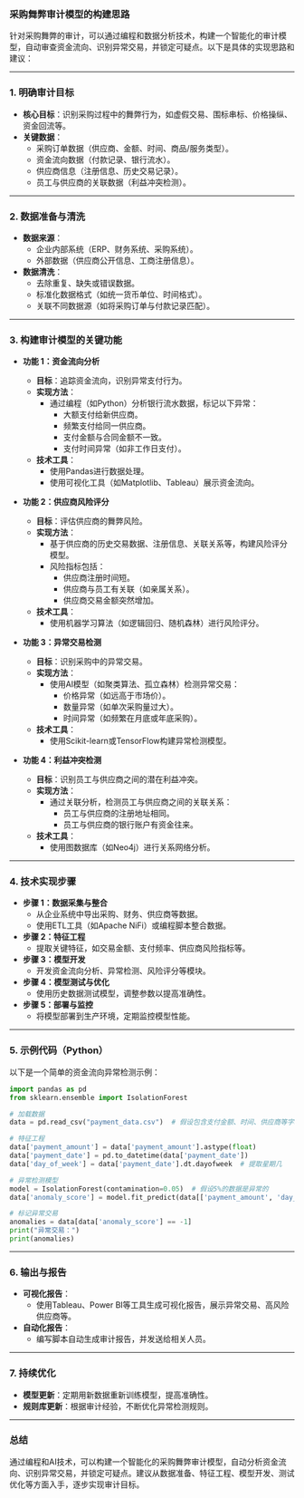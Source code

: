 ### 采购舞弊审计模型的构建思路

针对采购舞弊的审计，可以通过编程和数据分析技术，构建一个智能化的审计模型，自动审查资金流向、识别异常交易，并锁定可疑点。以下是具体的实现思路和建议：

---

### 1. **明确审计目标**
   - **核心目标**：识别采购过程中的舞弊行为，如虚假交易、围标串标、价格操纵、资金回流等。
   - **关键数据**：
     - 采购订单数据（供应商、金额、时间、商品/服务类型）。
     - 资金流向数据（付款记录、银行流水）。
     - 供应商信息（注册信息、历史交易记录）。
     - 员工与供应商的关联数据（利益冲突检测）。

---

### 2. **数据准备与清洗**
   - **数据来源**：
     - 企业内部系统（ERP、财务系统、采购系统）。
     - 外部数据（供应商公开信息、工商注册信息）。
   - **数据清洗**：
     - 去除重复、缺失或错误数据。
     - 标准化数据格式（如统一货币单位、时间格式）。
     - 关联不同数据源（如将采购订单与付款记录匹配）。

---

### 3. **构建审计模型的关键功能**
   - **功能 1：资金流向分析**
     - **目标**：追踪资金流向，识别异常支付行为。
     - **实现方法**：
       - 通过编程（如Python）分析银行流水数据，标记以下异常：
         - 大额支付给新供应商。
         - 频繁支付给同一供应商。
         - 支付金额与合同金额不一致。
         - 支付时间异常（如非工作日支付）。
     - **技术工具**：
       - 使用Pandas进行数据处理。
       - 使用可视化工具（如Matplotlib、Tableau）展示资金流向。

   - **功能 2：供应商风险评分**
     - **目标**：评估供应商的舞弊风险。
     - **实现方法**：
       - 基于供应商的历史交易数据、注册信息、关联关系等，构建风险评分模型。
       - 风险指标包括：
         - 供应商注册时间短。
         - 供应商与员工有关联（如亲属关系）。
         - 供应商交易金额突然增加。
     - **技术工具**：
       - 使用机器学习算法（如逻辑回归、随机森林）进行风险评分。

   - **功能 3：异常交易检测**
     - **目标**：识别采购中的异常交易。
     - **实现方法**：
       - 使用AI模型（如聚类算法、孤立森林）检测异常交易：
         - 价格异常（如远高于市场价）。
         - 数量异常（如单次采购量过大）。
         - 时间异常（如频繁在月底或年底采购）。
     - **技术工具**：
       - 使用Scikit-learn或TensorFlow构建异常检测模型。

   - **功能 4：利益冲突检测**
     - **目标**：识别员工与供应商之间的潜在利益冲突。
     - **实现方法**：
       - 通过关联分析，检测员工与供应商之间的关联关系：
         - 员工与供应商的注册地址相同。
         - 员工与供应商的银行账户有资金往来。
     - **技术工具**：
       - 使用图数据库（如Neo4j）进行关系网络分析。

---

### 4. **技术实现步骤**
   - **步骤 1：数据采集与整合**
     - 从企业系统中导出采购、财务、供应商等数据。
     - 使用ETL工具（如Apache NiFi）或编程脚本整合数据。
   - **步骤 2：特征工程**
     - 提取关键特征，如交易金额、支付频率、供应商风险指标等。
   - **步骤 3：模型开发**
     - 开发资金流向分析、异常检测、风险评分等模块。
   - **步骤 4：模型测试与优化**
     - 使用历史数据测试模型，调整参数以提高准确性。
   - **步骤 5：部署与监控**
     - 将模型部署到生产环境，定期监控模型性能。

---

### 5. **示例代码（Python）**
以下是一个简单的资金流向异常检测示例：

```python
import pandas as pd
from sklearn.ensemble import IsolationForest

# 加载数据
data = pd.read_csv("payment_data.csv")  # 假设包含支付金额、时间、供应商等字段

# 特征工程
data['payment_amount'] = data['payment_amount'].astype(float)
data['payment_date'] = pd.to_datetime(data['payment_date'])
data['day_of_week'] = data['payment_date'].dt.dayofweek  # 提取星期几

# 异常检测模型
model = IsolationForest(contamination=0.05)  # 假设5%的数据是异常的
data['anomaly_score'] = model.fit_predict(data[['payment_amount', 'day_of_week']])

# 标记异常交易
anomalies = data[data['anomaly_score'] == -1]
print("异常交易：")
print(anomalies)
```

---

### 6. **输出与报告**
   - **可视化报告**：
     - 使用Tableau、Power BI等工具生成可视化报告，展示异常交易、高风险供应商等。
   - **自动化报告**：
     - 编写脚本自动生成审计报告，并发送给相关人员。

---

### 7. **持续优化**
   - **模型更新**：定期用新数据重新训练模型，提高准确性。
   - **规则库更新**：根据审计经验，不断优化异常检测规则。

---

### 总结
通过编程和AI技术，可以构建一个智能化的采购舞弊审计模型，自动分析资金流向、识别异常交易，并锁定可疑点。建议从数据准备、特征工程、模型开发、测试优化等方面入手，逐步实现审计目标。